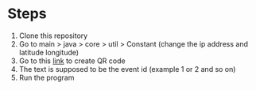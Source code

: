 # Steps

1. Clone this repository
2. Go to main > java > core > util > Constant (change the ip address and latitude longitude)
3. Go to this [link]([URL](https://www.qr-code-generator.com/solutions/text-qr-code/)) to create QR code
4. The text is supposed to be the event id (example 1 or 2 and so on)
5. Run the program
